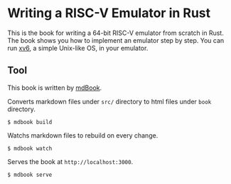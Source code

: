 # Writing a RISC-V Emulator in Rust

This is the book for writing a 64-bit RISC-V emulator from scratch in Rust. The book shows you how to implement an emulator step by step. You can run [xv6](https://github.com/mit-pdos/xv6-riscv), a simple Unix-like OS, in your emulator.

## Tool

This book is written by [mdBook](https://github.com/rust-lang/mdBook).

Converts markdown files under `src/` directory to html files under `book` directory.
```
$ mdbook build
```

Watchs markdown files to rebuild on every change.
```
$ mdbook watch
```

Serves the book at `http://localhost:3000`.
```
$ mdbook serve
```

